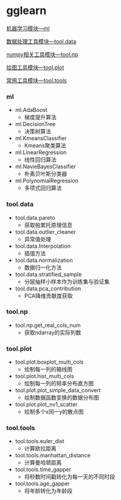 # gglearn

<a href="#ml">机器学习模块—ml</a>

<a href="#tool_data">数据处理工具模块—tool.data</a>

<a href="#tool_np">numpy相关工具模块—tool.np</a>

<a href="#tool_plot">绘图工具模块—tool.plot</a>

<a href="#tool_tools">常用工具模块—tool.tools</a>

<a name = "ml"></a>

### ml

- ml.AdaBoost
  - 梯度提升算法
- ml.DecisionTree
  - 决策树算法
- ml.KmeansClassifier
  - Kmeans聚类算法
- ml.LinearRegression
  - 线性回归算法
- ml.NavieBayesClassifier
  - 朴素贝叶斯分类器
- ml.PolynomialRegression
  - 多项式回归算法

<a name = "tool_data"></a>

### tool.data

- tool.data.pareto
  - 获取帕累托原理信息
- tool.data.outlier_cleaner
  - 异常值处理
- tool.data.Interpolation
  - 插值方法
- tool.data.normalization
  - 数据归一化方法
- tool.data.stratified_sample
  - 分层抽样小样本作为训练集与验证集
- tool.data.pca_contribution
  - PCA降维贡献度获取

<a name = "tool_np"></a>

### tool.np

- tool.np.get_real_cols_num
  - 获取ndarray的实际列数

<a name = "tool_plot"></a>

### tool.plot

- tool.plot.boxplot_multi_cols
  - 绘制每一列的箱线图
- tool.plot.hist_multi_cols
  - 绘制每一列的频率分布直方图
- tool.plot.plot_simple_data_convert
  - 绘制数据函数变换的数据分布图
- tool.plot.plot_nv1_scatter
  - 绘制多个x同一y的散点图

<a name = "tool_tools"></a>

### tool.tools

- tool.tools.euler_dist
  - 计算欧拉距离
- tool.tools.manhattan_distance
  - 计算曼哈顿距离
- tool.tools.time_gapper
  - 将秒数时间戳转化为每一天的不同时段
- tool.tools.age_gapper
  - 将年龄转化为年龄段


